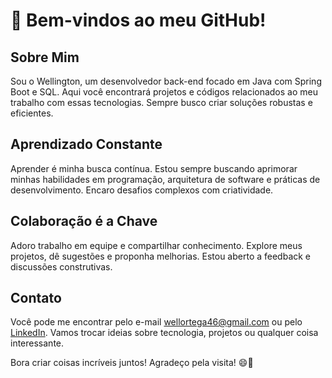 # 👋 Bem-vindos ao meu GitHub!

## Sobre Mim
Sou o Wellington, um desenvolvedor back-end focado em Java com Spring Boot e SQL. Aqui você encontrará projetos e códigos relacionados ao meu trabalho com essas tecnologias. Sempre busco criar soluções robustas e eficientes.

## Aprendizado Constante
Aprender é minha busca contínua. Estou sempre buscando aprimorar minhas habilidades em programação, arquitetura de software e práticas de desenvolvimento. Encaro desafios complexos com criatividade.

## Colaboração é a Chave
Adoro trabalho em equipe e compartilhar conhecimento. Explore meus projetos, dê sugestões e proponha melhorias. Estou aberto a feedback e discussões construtivas.

## Contato
Você pode me encontrar pelo e-mail wellortega46@gmail.com ou pelo [LinkedIn](www.linkedin.com/in/wellortega). Vamos trocar ideias sobre tecnologia, projetos ou qualquer coisa interessante.

Bora criar coisas incríveis juntos! Agradeço pela visita! 😄🌟



